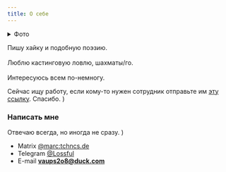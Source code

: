 ```yaml
---
title: О себе
---
```


<details><summary>Фото</summary>
<img src='https://pixelfed-prod.nyc3.cdn.digitaloceanspaces.com/public/m/_v2/792/4f8b684e5-e9314a/Eyo9eburKD6z/yUwgRXN87e66meEYQwQNRgAlcY1Vx9R3Xo4MN80D.jpg'>
</details>

Пишу хайку и подобную поэзию.<br>  
Люблю кастинговую ловлю, шахматы/го. <br>  
Интересуюсь всем по-немногу.

Сейчас ищу работу, если кому-то нужен сотрудник отправьте им [эту ссылку](work.md). Спасибо. )

### Написать мне
Отвечаю всегда, но иногда не сразу. )
- Matrix [@marc:tchncs.de](https://matrix.to/#/@marc:tchncs.de)
- Telegram [@Lossful](https://t.me/lossful)
- E-mail **vaups2o8@duck.com**